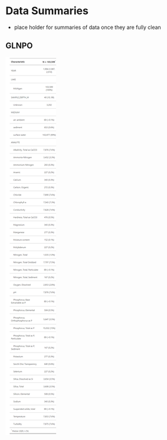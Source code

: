 # Data Summaries
- place holder for summaries of data once they are fully clean


## GLNPO
![Summary of GLNPO data](figsTables/GLENDA_summary.png)
